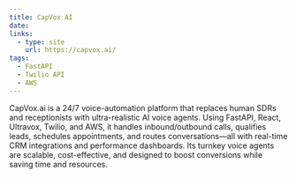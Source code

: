 ```yaml
---
title: CapVox AI
date: 
links:
  - type: site
    url: https://capvox.ai/
tags:
  - FastAPI
  - Twilio API
  - AWS
---
```


CapVox.ai is a 24/7 voice-automation platform that replaces human SDRs and receptionists with ultra-realistic AI voice agents. Using FastAPI, React, Ultravox, Twilio, and AWS, it handles inbound/outbound calls, qualifies leads, schedules appointments, and routes conversations—all with real-time CRM integrations and performance dashboards. Its turnkey voice agents are scalable, cost-effective, and designed to boost conversions while saving time and resources.

<!--more-->

